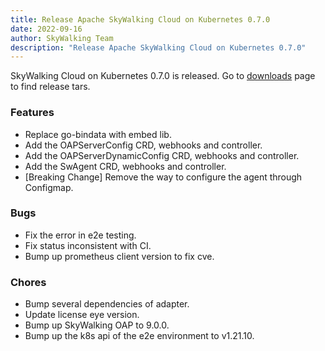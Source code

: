 ```yaml
---
title: Release Apache SkyWalking Cloud on Kubernetes 0.7.0
date: 2022-09-16
author: SkyWalking Team
description: "Release Apache SkyWalking Cloud on Kubernetes 0.7.0"
---
```


SkyWalking Cloud on Kubernetes 0.7.0 is released. Go to [downloads](https://skywalking.apache.org/downloads) page to find release tars.

### Features

- Replace go-bindata with embed lib.
- Add the OAPServerConfig CRD, webhooks and controller.
- Add the OAPServerDynamicConfig CRD, webhooks and controller.
- Add the SwAgent CRD, webhooks and controller.
- [Breaking Change] Remove the way to configure the agent through Configmap.

### Bugs

- Fix the error in e2e testing.
- Fix status inconsistent with CI.
- Bump up prometheus client version to fix cve.

### Chores

- Bump several dependencies of adapter.
- Update license eye version.
- Bump up SkyWalking OAP to 9.0.0.
- Bump up the k8s api of the e2e environment to v1.21.10.
